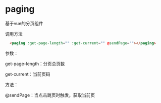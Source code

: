 # paging
基于vue的分页组件

调用方法
```html
  <paging :get-page-length="" :get-current="" @sendPage=""></paging>
```

参数：

get-page-length：分页总页数

get-current：当前页码

方法：

@sendPage：当点击跳页时触发，获取当前页
